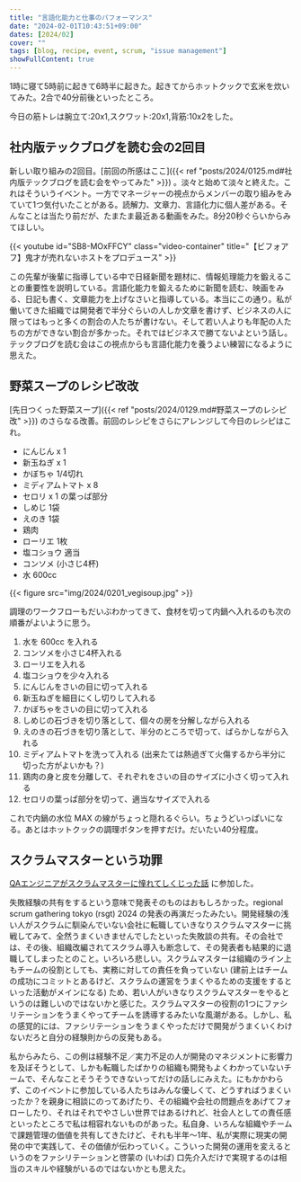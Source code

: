 ```yaml
---
title: "言語化能力と仕事のパフォーマンス"
date: "2024-02-01T10:43:51+09:00"
dates: [2024/02]
cover: ""
tags: [blog, recipe, event, scrum, "issue management"]
showFullContent: true
---
```


1時に寝て5時前に起きて6時半に起きた。起きてからホットクックで玄米を炊いてみた。2合で40分前後といったところ。

今日の筋トレは腕立て:20x1,スクワット:20x1,背筋:10x2をした。

## 社内版テックブログを読む会の2回目

新しい取り組みの2回目。[前回の所感はここ]({{< ref "posts/2024/0125.md#社内版テックブログを読む会をやってみた" >}}) 。淡々と始めて淡々と終えた。これはそういうイベント。一方でマネージャーの視点からメンバーの取り組みをみていて1つ気付いたことがある。読解力、文章力、言語化力に個人差がある。そんなことは当たり前だが、たまたま最近ある動画をみた。8分20秒ぐらいからみてほしい。

{{< youtube id="SB8-MOxFFCY" class="video-container" title="【ビフォアフ】鬼才が売れないホストをプロデュース" >}}

この先輩が後輩に指導している中で日経新聞を題材に、情報処理能力を鍛えることの重要性を説明している。言語化能力を鍛えるために新聞を読む、映画をみる、日記も書く、文章能力を上げなさいと指導している。本当にこの通り。私が働いてきた組織では開発者で半分ぐらいの人しか文章を書けず、ビジネスの人に限ってはもっと多くの割合の人たちが書けない。そして若い人よりも年配の人たちの方ができない割合が多かった。それではビジネスで勝てないよという話し。テックブログを読む会はこの視点からも言語化能力を養うよい練習になるように思えた。

## 野菜スープのレシピ改改

[先日つくった野菜スープ]({{< ref "posts/2024/0129.md#野菜スープのレシピ改" >}}) のさらなる改善。前回のレシピをさらにアレンジして今日のレシピはこれ。

* にんじん x 1
* 新玉ねぎ x 1
* かぼちゃ 1/4切れ
* ミディアムトマト x 8
* セロリ x 1 の葉っぱ部分
* しめじ 1袋
* えのき 1袋
* 鶏肉
* ローリエ 1枚
* 塩コショウ 適当
* コンソメ (小さじ4杯)
* 水 600cc

{{< figure src="img/2024/0201_vegisoup.jpg" >}}

調理のワークフローもだいぶわかってきて、食材を切って内鍋へ入れるのも次の順番がよいように思う。

1. 水を 600cc を入れる
1. コンソメを小さじ4杯入れる
1. ローリエを入れる
1. 塩コショウを少々入れる
1. にんじんをさいの目に切って入れる
1. 新玉ねぎを細目にくし切りして入れる
1. かぼちゃをさいの目に切って入れる
1. しめじの石づきを切り落として、個々の房を分解しながら入れる
1. えのきの石づきを切り落として、半分のところで切って、ばらかしながら入れる
1. ミディアムトマトを洗って入れる (出来たては熱過ぎて火傷するから半分に切った方がよいかも？)
1. 鶏肉の身と皮を分離して、それぞれをさいの目のサイズに小さく切って入れる
1. セロリの葉っぱ部分を切って、適当なサイズで入れる

これで内鍋の水位 MAX の線がちょっと隠れるぐらい。ちょうどいっぱいになる。あとはホットクックの調理ボタンを押すだけ。だいたい40分程度。

## スクラムマスターという功罪

[QAエンジニアがスクラムマスターに憧れてしくじった話](https://distributed-agile-team.connpass.com/event/300798/) に参加した。

失敗経験の共有をするという意味で発表そのものはおもしろかった。regional scrum gathering tokyo (rsgt) 2024 の発表の再演だったみたい。開発経験の浅い人がスクラムに馴染んでいない会社に転職していきなりスクラムマスターに挑戦してみて、全然うまくいきませんでしたといった失敗談の共有。その会社では、その後、組織改編されてスクラム導入も断念して、その発表者も結果的に退職してしまったとのこと。いろいろ悲しい。スクラムマスターは組織のライン上もチームの役割としても、実務に対しての責任を負っていない (建前上はチームの成功にコミットとあるけど、スクラムの運営をうまくやるための支援をするといった活動がメインになる) ため、若い人がいきなりスクラムマスターをやるというのは難しいのではないかと感じた。スクラムマスターの役割の1つにファシリテーションをうまくやってチームを誘導するみたいな風潮がある。しかし、私の感覚的には、ファシリテーションをうまくやっただけで開発がうまくいくわけないだろと自分の経験則からの反発もある。

私からみたら、この例は経験不足／実力不足の人が開発のマネジメントに影響力を及ぼそうとして、しかも転職したばかりの組織も開発もよくわかっていないチームで、そんなことそうそうできないってだけの話しにみえた。にもかかわらず、このイベントに参加している人たちはみんな優しくて、どうすればうまくいったか？を親身に相談にのってあげたり、その組織や会社の問題点をあげてフォローしたり、それはそれでやさしい世界ではあるけれど、社会人としての責任感といったところで私は相容れないものがあった。私自身、いろんな組織やチームで課題管理の価値を共有してきたけど、それも半年〜1年、私が実際に現実の開発の中で実践して、その価値が伝わっていく。こういった開発の運用を変えるというのをファシリテーションと啓蒙の (いわば) 口先介入だけで実現するのは相当のスキルや経験がいるのではないかとも思えた。
